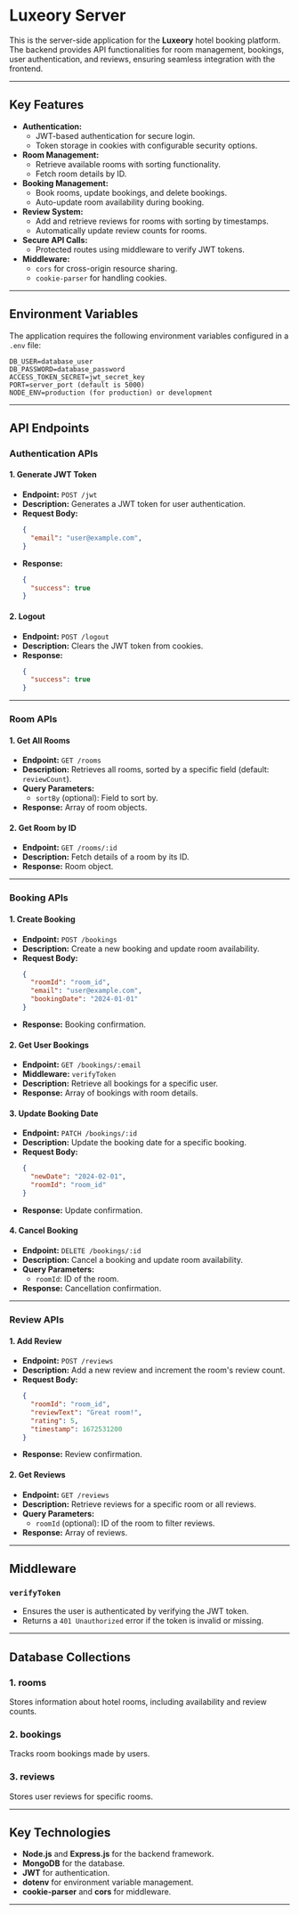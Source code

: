# Luxeory Server
This is the server-side application for the **Luxeory** hotel booking platform. The backend provides API functionalities for room management, bookings, user authentication, and reviews, ensuring seamless integration with the frontend.

---

## Key Features

- **Authentication:**
  - JWT-based authentication for secure login.
  - Token storage in cookies with configurable security options.
- **Room Management:**
  - Retrieve available rooms with sorting functionality.
  - Fetch room details by ID.
- **Booking Management:**
  - Book rooms, update bookings, and delete bookings.
  - Auto-update room availability during booking.
- **Review System:**
  - Add and retrieve reviews for rooms with sorting by timestamps.
  - Automatically update review counts for rooms.
- **Secure API Calls:**
  - Protected routes using middleware to verify JWT tokens.
- **Middleware:**
  - `cors` for cross-origin resource sharing.
  - `cookie-parser` for handling cookies.

---

## Environment Variables

The application requires the following environment variables configured in a `.env` file:

```plaintext
DB_USER=database_user
DB_PASSWORD=database_password
ACCESS_TOKEN_SECRET=jwt_secret_key
PORT=server_port (default is 5000)
NODE_ENV=production (for production) or development
```

---

## API Endpoints

### Authentication APIs
#### 1. **Generate JWT Token**
- **Endpoint:** `POST /jwt`
- **Description:** Generates a JWT token for user authentication.
- **Request Body:** 
  ```json
  {
    "email": "user@example.com",
  }
  ```
- **Response:**
  ```json
  {
    "success": true
  }
  ```

#### 2. **Logout**
- **Endpoint:** `POST /logout`
- **Description:** Clears the JWT token from cookies.
- **Response:**
  ```json
  {
    "success": true
  }
  ```

---

### Room APIs
#### 1. **Get All Rooms**
- **Endpoint:** `GET /rooms`
- **Description:** Retrieves all rooms, sorted by a specific field (default: `reviewCount`).
- **Query Parameters:**
  - `sortBy` (optional): Field to sort by.
- **Response:** Array of room objects.

#### 2. **Get Room by ID**
- **Endpoint:** `GET /rooms/:id`
- **Description:** Fetch details of a room by its ID.
- **Response:** Room object.

---

### Booking APIs
#### 1. **Create Booking**
- **Endpoint:** `POST /bookings`
- **Description:** Create a new booking and update room availability.
- **Request Body:**
  ```json
  {
    "roomId": "room_id",
    "email": "user@example.com",
    "bookingDate": "2024-01-01"
  }
  ```
- **Response:** Booking confirmation.

#### 2. **Get User Bookings**
- **Endpoint:** `GET /bookings/:email`
- **Middleware:** `verifyToken`
- **Description:** Retrieve all bookings for a specific user.
- **Response:** Array of bookings with room details.

#### 3. **Update Booking Date**
- **Endpoint:** `PATCH /bookings/:id`
- **Description:** Update the booking date for a specific booking.
- **Request Body:**
  ```json
  {
    "newDate": "2024-02-01",
    "roomId": "room_id"
  }
  ```
- **Response:** Update confirmation.

#### 4. **Cancel Booking**
- **Endpoint:** `DELETE /bookings/:id`
- **Description:** Cancel a booking and update room availability.
- **Query Parameters:**
  - `roomId`: ID of the room.
- **Response:** Cancellation confirmation.

---

### Review APIs
#### 1. **Add Review**
- **Endpoint:** `POST /reviews`
- **Description:** Add a new review and increment the room's review count.
- **Request Body:**
  ```json
  {
    "roomId": "room_id",
    "reviewText": "Great room!",
    "rating": 5,
    "timestamp": 1672531200
  }
  ```
- **Response:** Review confirmation.

#### 2. **Get Reviews**
- **Endpoint:** `GET /reviews`
- **Description:** Retrieve reviews for a specific room or all reviews.
- **Query Parameters:**
  - `roomId` (optional): ID of the room to filter reviews.
- **Response:** Array of reviews.

---

## Middleware

### `verifyToken`
- Ensures the user is authenticated by verifying the JWT token.
- Returns a `401 Unauthorized` error if the token is invalid or missing.

---

## Database Collections

### 1. **rooms**
Stores information about hotel rooms, including availability and review counts.

### 2. **bookings**
Tracks room bookings made by users.

### 3. **reviews**
Stores user reviews for specific rooms.

---


## Key Technologies

- **Node.js** and **Express.js** for the backend framework.
- **MongoDB** for the database.
- **JWT** for authentication.
- **dotenv** for environment variable management.
- **cookie-parser** and **cors** for middleware.

---